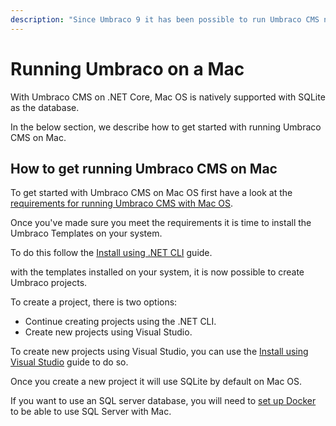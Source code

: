 ```yaml
---
description: "Since Umbraco 9 it has been possible to run Umbraco CMS natively on Mac Os."
---
```


# Running Umbraco on a Mac

With Umbraco CMS on .NET Core, Mac OS is natively supported with SQLite as the database.

In the below section, we describe how to get started with running Umbraco CMS on Mac.

## How to get running Umbraco CMS on Mac

To get started with Umbraco CMS on Mac OS first have a look at the [requirements for running Umbraco CMS with Mac OS](../requirements.md#local-development).

Once you've made sure you meet the requirements it is time to install the Umbraco Templates on your system.

To do this follow the [Install using .NET CLI](install-umbraco-with-templates.md#install-the-template) guide.

with the templates installed on your system, it is now possible to create Umbraco projects.

To create a project, there is two options:
- Continue creating projects using the .NET CLI.
- Create new projects using Visual Studio.

To create new projects using Visual Studio, you can use the [Install using Visual Studio](visual-studio.md) guide to do so.

Once you create a new project it will use SQLite by default on Mac OS.

If you want to use an SQL server database, you will need to [set up Docker](https://creativewebspecialist.co.uk/2021/09/07/how-to-run-netcore-umbraco-cms-on-a-macbook/) to be able to use SQL Server with Mac.